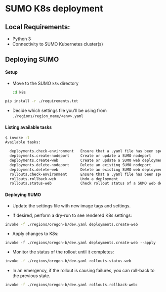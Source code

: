 # SUMO K8s deployment

## Local Requirements:

- Python 3
- Connectivity to SUMO Kubernetes cluster(s)

## Deploying SUMO

#### Setup

- Move to the SUMO `k8s` directory

  ```sh
  cd k8s
  ```

```sh
pip install -r ./requirements.txt
```

- Decide which settings file you'll be using from `./regions/region_name/<env>.yaml`

#### Listing available tasks

```sh
$ invoke -l
Available tasks:

  deployments.check-environment   Ensure that a .yaml file has been specified
  deployments.create-nodeport     Create or update a SUMO nodeport
  deployments.create-web          Create or update a SUMO web deployment
  deployments.delete-nodeport     Delete an existing SUMO nodeport
  deployments.delete-web          Delete an existing SUMO web deployment
  rollouts.check-environment      Ensure that a .yaml file has been specified
  rollouts.rollback-web           Undo a deployment
  rollouts.status-web             Check rollout status of a SUMO web deployment
```

#### Deploying SUMO

- Update the settings file with new image tags and settings.

- If desired, perform a dry-run to see rendered K8s settings:

```sh
invoke -f ./regions/oregon-b/dev.yaml deployments.create-web
```

- Apply changes to K8s:

```
invoke -f ./regions/oregon-b/dev.yaml deployments.create-web --apply
```

- Monitor the status of the rollout until it completes:

```sh
invoke -f ./regions/oregon-b/dev.yaml rollouts.status-web
```

- In an emergency, if the rollout is causing failures, you can roll-back to the previous state.

```sh
invoke -f ./regions/oregon-b/dev.yaml rollouts.rollback-web:
```

